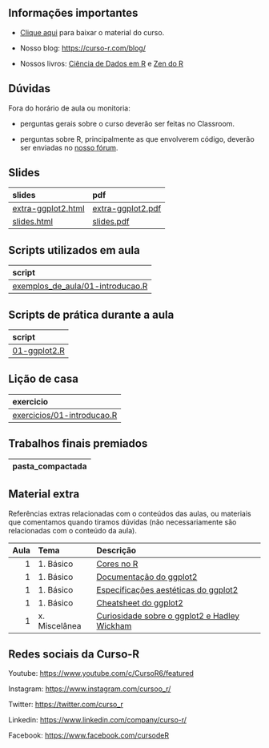 
<!-- README.md is generated from README.Rmd. Please edit that file -->

## Informações importantes

-   [Clique
    aqui](https://github.com/curso-r/main-visualizacao/raw/master/material_do_curso.zip)
    para baixar o material do curso.

-   Nosso blog: <https://curso-r.com/blog/>

-   Nossos livros: [Ciência de Dados em R](https://livro.curso-r.com/) e
    [Zen do R](https://curso-r.github.io/zen-do-r/)

## Dúvidas

Fora do horário de aula ou monitoria:

-   perguntas gerais sobre o curso deverão ser feitas no Classroom.

-   perguntas sobre R, principalmente as que envolverem código, deverão
    ser enviadas no [nosso fórum](https://discourse.curso-r.com/).

## Slides

| slides                                                                                      | pdf                                                                                       |
|:--------------------------------------------------------------------------------------------|:------------------------------------------------------------------------------------------|
| [extra-ggplot2.html](https://curso-r.github.io/main-visualizacao/slides/extra-ggplot2.html) | [extra-ggplot2.pdf](https://curso-r.github.io/main-visualizacao/slides/extra-ggplot2.pdf) |
| [slides.html](https://curso-r.github.io/main-visualizacao/slides/slides.html)               | [slides.pdf](https://curso-r.github.io/main-visualizacao/slides/slides.pdf)               |

## Scripts utilizados em aula

| script                                                                                                                          |
|:--------------------------------------------------------------------------------------------------------------------------------|
| [exemplos_de_aula/01-introducao.R](https://github.com/curso-r/202210-visualizacao/blob/master/exemplos_de_aula/01-introducao.R) |

## Scripts de prática durante a aula

| script                                                                                        |
|:----------------------------------------------------------------------------------------------|
| [01-ggplot2.R](https://github.com/curso-r/202210-visualizacao/blob/main/pratica/01-ggplot2.R) |

## Lição de casa

| exercicio                                                                                            |
|:-----------------------------------------------------------------------------------------------------|
| [exercicios/01-introducao.R](https://curso-r.github.io/main-visualizacao/exercicios/01-introducao.R) |

## Trabalhos finais premiados

| pasta_compactada |
|:-----------------|

## Material extra

Referências extras relacionadas com o conteúdos das aulas, ou materiais
que comentamos quando tiramos dúvidas (não necessariamente são
relacionadas com o conteúdo da aula).

| Aula | Tema           | Descrição                                                                                                                                                  |
|-----:|:---------------|:-----------------------------------------------------------------------------------------------------------------------------------------------------------|
|    1 | 1\. Básico     | [Cores no R](http://www.stat.columbia.edu/~tzheng/files/Rcolor.pdf)                                                                                        |
|    1 | 1\. Básico     | [Documentação do ggplot2](https://ggplot2.tidyverse.org/reference/index.html)                                                                              |
|    1 | 1\. Básico     | [Especificações aestéticas do ggplot2](https://ggplot2.tidyverse.org/articles/ggplot2-specs.html)                                                          |
|    1 | 1\. Básico     | [Cheatsheet do ggplot2](https://github.com/rstudio/cheatsheets/blob/main/data-visualization-2.1.pdf)                                                       |
|    1 | x\. Miscelânea | [Curiosidade sobre o ggplot2 e Hadley Wickham](https://www.reddit.com/r/dataisbeautiful/comments/3mp9r7/im_hadley_wickham_chief_scientist_at_rstudio_and/) |

## Redes sociais da Curso-R

Youtube: <https://www.youtube.com/c/CursoR6/featured>

Instagram: <https://www.instagram.com/cursoo_r/>

Twitter: <https://twitter.com/curso_r>

Linkedin: <https://www.linkedin.com/company/curso-r/>

Facebook: <https://www.facebook.com/cursodeR>
